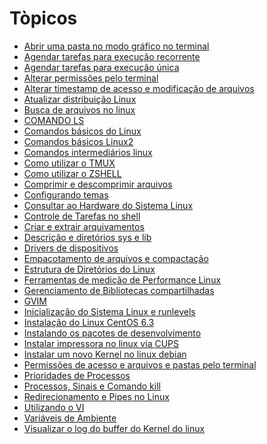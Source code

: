 # Tòpicos

* <a href="src/linux/OPENDIR.md" target="_self">Abrir uma pasta no modo gráfico no terminal</a>
* <a href="src/linux/AGENDARTAREFAS.md" target="_self">Agendar tarefas para execução recorrente</a>
* <a href="src/linux/AGENDARTAREFAS2.md" target="_self">Agendar tarefas para execução única</a>
* <a href="src/linux/ALTER-PERMISSAO.md" target="_self">Alterar permissões pelo terminal</a>
* <a href="src/linux/ALTERTIMESTAMP.md" target="_self">Alterar timestamp de acesso e modificação de arquivos</a>
* <a href="src/linux/UPDATE-DIST.md" target="_self">Atualizar distribuição Linux</a>
* <a href="src/linux/SEARCH-FILES.md " target="_self">Busca de arquivos no linux</a>
* <a href="src/linux/LS.md" target="_self">COMANDO LS</a>
* <a href="src/linux/COMANDOS-BASIC.md" target="_self">Comandos básicos do Linux</a>
* <a href="src/linux/COMANDOS-BASIC2.md" target="_self">Comandos básicos Linux2</a>
* <a href="src/linux/INTERMEDIARIO.md" target="_self">Comandos intermediários linux</a>
* <a href="src/linux/TMUX.md" target="_self">Como utilizar o TMUX</a>
* <a href="src/linux/ZSHELL.md" target="_self">Como utilizar o ZSHELL</a>
* <a href="src/linux/COMPRIMIR.md" target="_self">Comprimir e descomprimir arquivos</a>
* <a href="src/linux/THEMES.md" target="_self">Configurando temas</a>
* <a href="src/linux/HARDWARE.md" target="_self">Consultar ao Hardware do Sistema Linux</a>
* <a href="src/linux/SHELL-TAREF.md" target="_self">Controle de Tarefas no shell</a>
* <a href="src/linux/EXTRAIR.md" target="_self">Criar e extrair arquivamentos</a>
* <a href="src/linux/SYS-LIB.MD" target="_self">Descrição e diretórios sys e lib</a>
* <a href="src/linux/DRIVERS.md" target="_self">Drivers de dispositivos</a>
* <a href="src/linux/EMPACOTAMENTO.md" target="_self">Empacotamento de arquivos e compactação</a>
* <a href="src/linux/ESTRUTURA.md" target="_self">Estrutura de Diretórios do Linux</a>
* <a href="src/linux/MEDIÇÃO-PER.md" target="_self">Ferramentas de medição de Performance Linux</a>
* <a href="src/linux/BIBLIOTECAS.md" target="_self">Gerenciamento de Bibliotecas compartilhadas</a>
* <a href="src/linux/GVIM.md" target="_self">GVIM</a>
* <a href="src/linux/RUNLEVELS.md" target="_self">Inicialização do Sistema Linux e runlevels</a>
* <a href="src/linux/CENTOS.md" target="_self">Instalação do Linux CentOS 6.3</a>
* <a href="src/linux/PACOTES-DEV.md" target="_self">Instalando os pacotes de desenvolvimento</a>
* <a href="src/linux/IMPRESSORA.md" target="_self">Instalar impressora no linux via CUPS</a>
* <a href="src/linux/NEW-KERNEL.md" target="_self">Instalar um novo Kernel no linux debian</a>
* <a href="src/linux/PERMISSAO-ACESS.Md" target="_self">Permissões de acesso e arquivos e pastas pelo terminal</a>
* <a href="src/linux/PRIOR-PROC.md" target="_self">Prioridades de Processos</a>
* <a href="src/linux/PROC-SING-KILL.md" target="_self">Processos, Sinais e Comando kill</a>
* <a href="src/linux/PIPES-REDIRECT.md" target="_self">Redirecionamento e Pipes no Linux</a>
* <a href="src/linux/VI.md" target="_self">Utilizando o VI</a>
* <a href="src/linux/VARIAVEIS-AMBIENTE.md" target="_self">Variáveis de Ambiente</a>
* <a href="src/linux/LOG-BUFFER.md" target="_self">Visualizar o log do buffer do Kernel do linux</a>

